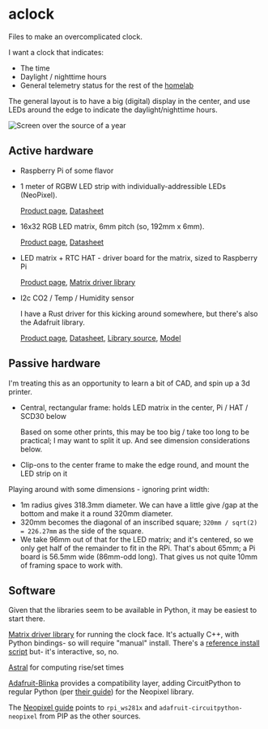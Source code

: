 # aclock

Files to make an overcomplicated clock.

I want a clock that indicates:

- The time
- Daylight / nighttime hours
- General telemetry status for the rest of the
  [homelab](https://github.com/cceckman/homelab)

The general layout is to have a big (digital) display in the center, and use
LEDs around the edge to indicate the daylight/nighttime hours.

![Screen over the source of a year](year.webp)

## Active hardware

- Raspberry Pi of some flavor
- 1 meter of RGBW LED strip with individually-addressible LEDs (NeoPixel).

  [Product page](http://www.adafruit.com/product/2846),
  [Datasheet](docs/SK6812RGBW.pdf)

- 16x32 RGB LED matrix, 6mm pitch (so, 192mm x 6mm).

  [Product page](https://www.adafruit.com/product/420),
  [Datasheet](docs/P420_Indoor-P6-8S-16x32-SMD3528.pdf)

- LED matrix + RTC HAT - driver board for the matrix, sized to Raspberry Pi

  [Product page](http://www.adafruit.com/product/2345),
  [Matrix driver library](https://github.com/hzeller/rpi-rgb-led-matrix)

- I2c CO2 / Temp / Humidity sensor

  I have a Rust driver for this kicking around somewhere, but there's also the
  Adafruit library.

  [Product page](https://www.adafruit.com/product/4867),
  [Datasheet](docs/SCD30.pdf),
  [Library source](https://github.com/adafruit/Adafruit_CircuitPython_SCD30),
  [Model](https://github.com/adafruit/Adafruit_CAD_Parts/tree/main/4867%20SCD-30%20C02%20Sensor)

## Passive hardware

I'm treating this as an opportunity to learn a bit of CAD, and spin up a 3d
printer.

- Central, rectangular frame: holds LED matrix in the center,
  Pi / HAT / SCD30 below

  Based on some other prints, this may be too big / take too long to be
  practical; I may want to split it up. And see dimension considerations below.

- Clip-ons to the center frame to make the edge round, and mount the LED strip
  on it

Playing around with some dimensions - ignoring print width:

- 1m radius gives 318.3mm diameter. We can have a little give /gap at the bottom
  and make it a round 320mm diameter.
- 320mm becomes the diagonal of an inscribed square;
  `320mm / sqrt(2) = 226.27mm` as the side of the square.
- We take 96mm out of that for the LED matrix; and it's centered, so we only get
  half of the remainder to fit in the RPi. That's about 65mm; a Pi board is
  56.5mm wide (86mm-odd long). That gives us not quite 10mm of framing space to
  work with.

## Software

Given that the libraries seem to be available in Python, it may be easiest to
start there.

[Matrix driver library](https://github.com/hzeller/rpi-rgb-led-matrix)
for running the clock face. It's actually C++, with Python bindings- so will
require "manual" install. There's a [reference install
script](https://raw.githubusercontent.com/adafruit/Raspberry-Pi-Installer-Scripts/main/rgb-matrix.sh) but- it's interactive, so, no.

[Astral](https://astral.readthedocs.io/en/latest/) for computing rise/set times

[Adafruit-Blinka](https://pypi.org/project/Adafruit-Blinka/)
provides a
compatibility layer, adding CircuitPython to regular Python (per
[their guide](https://learn.adafruit.com/circuitpython-on-raspberrypi-linux))
for the Neopixel library.

The [Neopixel
guide](https://learn.adafruit.com/neopixels-on-raspberry-pi/python-usage) points
to `rpi_ws281x` and `adafruit-circuitpython-neopixel` from PIP as the other
sources.

